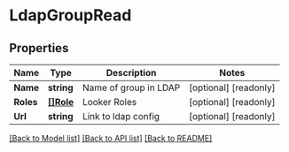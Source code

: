 # LdapGroupRead

## Properties

Name | Type | Description | Notes
------------ | ------------- | ------------- | -------------
**Name** | **string** | Name of group in LDAP | [optional] [readonly] 
**Roles** | [**[]Role**](Role.md) | Looker Roles | [optional] [readonly] 
**Url** | **string** | Link to ldap config | [optional] [readonly] 

[[Back to Model list]](../README.md#documentation-for-models) [[Back to API list]](../README.md#documentation-for-api-endpoints) [[Back to README]](../README.md)


